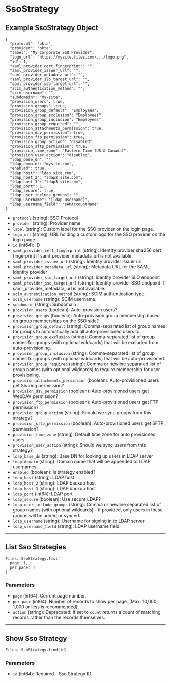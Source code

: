# SsoStrategy

## Example SsoStrategy Object

```
{
  "protocol": "okta",
  "provider": "okta",
  "label": "My Corporate SSO Provider",
  "logo_url": "https://mysite.files.com/.../logo.png",
  "id": 1,
  "saml_provider_cert_fingerprint": "",
  "saml_provider_issuer_url": "",
  "saml_provider_metadata_url": "",
  "saml_provider_slo_target_url": "",
  "saml_provider_sso_target_url": "",
  "scim_authentication_method": "",
  "scim_username": "",
  "subdomain": "my-site",
  "provision_users": true,
  "provision_groups": true,
  "provision_group_default": "Employees",
  "provision_group_exclusion": "Employees",
  "provision_group_inclusion": "Employees",
  "provision_group_required": "",
  "provision_attachments_permission": true,
  "provision_dav_permission": true,
  "provision_ftp_permission": true,
  "provision_group_action": "disabled",
  "provision_sftp_permission": true,
  "provision_time_zone": "Eastern Time (US & Canada)",
  "provision_user_action": "disabled",
  "ldap_base_dn": "",
  "ldap_domain": "mysite.com",
  "enabled": true,
  "ldap_host": "ldap.site.com",
  "ldap_host_2": "ldap2.site.com",
  "ldap_host_3": "ldap3.site.com",
  "ldap_port": 1,
  "ldap_secure": true,
  "ldap_user_include_groups": "",
  "ldap_username": "[ldap username]",
  "ldap_username_field": "sAMAccountName"
}
```

* `protocol` (string): SSO Protocol
* `provider` (string): Provider name
* `label` (string): Custom label for the SSO provider on the login page.
* `logo_url` (string): URL holding a custom logo for the SSO provider on the login page.
* `id` (int64): ID
* `saml_provider_cert_fingerprint` (string): Identity provider sha256 cert fingerprint if saml_provider_metadata_url is not available.
* `saml_provider_issuer_url` (string): Identity provider issuer url
* `saml_provider_metadata_url` (string): Metadata URL for the SAML identity provider
* `saml_provider_slo_target_url` (string): Identity provider SLO endpoint
* `saml_provider_sso_target_url` (string): Identity provider SSO endpoint if saml_provider_metadata_url is not available.
* `scim_authentication_method` (string): SCIM authentication type.
* `scim_username` (string): SCIM username.
* `subdomain` (string): Subdomain
* `provision_users` (boolean): Auto-provision users?
* `provision_groups` (boolean): Auto-provision group membership based on group memberships on the SSO side?
* `provision_group_default` (string): Comma-separated list of group names for groups to automatically add all auto-provisioned users to.
* `provision_group_exclusion` (string): Comma-separated list of group names for groups (with optional wildcards) that will be excluded from auto-provisioning.
* `provision_group_inclusion` (string): Comma-separated list of group names for groups (with optional wildcards) that will be auto-provisioned.
* `provision_group_required` (string): Comma or newline separated list of group names (with optional wildcards) to require membership for user provisioning.
* `provision_attachments_permission` (boolean): Auto-provisioned users get Sharing permission?
* `provision_dav_permission` (boolean): Auto-provisioned users get WebDAV permission?
* `provision_ftp_permission` (boolean): Auto-provisioned users get FTP permission?
* `provision_group_action` (string): Should we sync groups from this strategy?
* `provision_sftp_permission` (boolean): Auto-provisioned users get SFTP permission?
* `provision_time_zone` (string): Default time zone for auto provisioned users.
* `provision_user_action` (string): Should we sync users from this strategy?
* `ldap_base_dn` (string): Base DN for looking up users in LDAP server
* `ldap_domain` (string): Domain name that will be appended to LDAP usernames
* `enabled` (boolean): Is strategy enabled?
* `ldap_host` (string): LDAP host
* `ldap_host_2` (string): LDAP backup host
* `ldap_host_3` (string): LDAP backup host
* `ldap_port` (int64): LDAP port
* `ldap_secure` (boolean): Use secure LDAP?
* `ldap_user_include_groups` (string): Comma or newline separated list of group names (with optional wildcards) - if provided, only users in these groups will be added or synced.
* `ldap_username` (string): Username for signing in to LDAP server.
* `ldap_username_field` (string): LDAP username field


---

## List Sso Strategies

```
Files::SsoStrategy.list(
  page: 1, 
  per_page: 1
)
```

### Parameters

* `page` (int64): Current page number.
* `per_page` (int64): Number of records to show per page.  (Max: 10,000, 1,000 or less is recommended).
* `action` (string): Deprecated: If set to `count` returns a count of matching records rather than the records themselves.


---

## Show Sso Strategy

```
Files::SsoStrategy.find(id)
```

### Parameters

* `id` (int64): Required - Sso Strategy ID.
